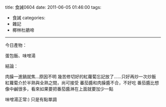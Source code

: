 title: 食誡0604
date: 2011-06-05 01:46:00
tags:
- 食誡
categories:
- 雜記
- 椰林杜鵑啼
---

今日產物：

蛋包飯、味噌湯

<!-- more -->

結論：

肉臊一進鍋就焦...原因不明
幾苦修切好的紅蘿蔔忘記放了......只好再炒一次炒飯
紅蘿蔔介於半熟與全熟之間，尚可接受
蕃茄醬和肉臊醬不合，不好吃
番茄醬比想像中鹹很多，看來如果要把番茄醬淋在上面就要加少一點

味噌湯正常:)
只是有點單調